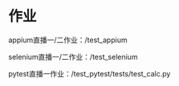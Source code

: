# 作业
appium直播一/二作业：/test_appium

selenium直播一/二作业：/test_selenium

pytest直播一作业：/test_pytest/tests/test_calc.py
